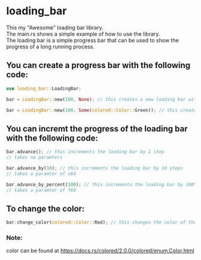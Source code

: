 # loading_bar

This my "Awesome" loading bar library.
<br>
The main.rs shows a simple example of how to use the library.
<br>
The loading bar is a simple progress bar that can be used to show the progress of a long running process.
<br>

## You can create a progress bar with the following code:
```rust
use loading_bar::LoadingBar;

bar = LoadingBar::new(100, None); // this creates a new loading bar with 100 steps and the default color

bar = LoadingBar::new(100, Some(colored::Color::Green)); // this creates a new loading bar with 100 steps and the green color
``` 

## You can incremt the progress of the loading bar with the following code:

```rust
bar.advance(); // this increments the loading bar by 1 step
// takes no paramters

bar.advance_by(10); // this increments the loading bar by 10 steps
// takes a paramter of u64

bar.advance_by_percent(100); // this increments the loading bar by 100%
// takes a paramter of f64
```

## To change the color:

```rust
bar.change_color(colored::Color::Red); // this changes the color of the loading bar to red
```

### Note:
color can be found at https://docs.rs/colored/2.0.0/colored/enum.Color.html